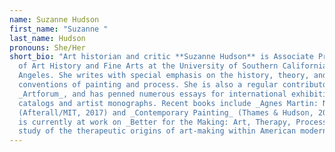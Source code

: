 ```yaml
---
name: Suzanne Hudson
first_name: "Suzanne "
last_name: Hudson
pronouns: She/Her
short_bio: "Art historian and critic **Suzanne Hudson** is Associate Professor
  of Art History and Fine Arts at the University of Southern California in Los
  Angeles. She writes with special emphasis on the history, theory, and
  conventions of painting and process. She is also a regular contributor to
  _Artforum_, and has penned numerous essays for international exhibition
  catalogs and artist monographs. Recent books include _Agnes Martin: Night Sea_
  (Afterall/MIT, 2017) and _Contemporary Painting_ (Thames & Hudson, 2021). She
  is currently at work on _Better for the Making: Art, Therapy, Process_, a
  study of the therapeutic origins of art-making within American modernism."
---
```

